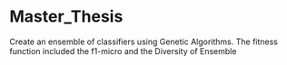 # Master_Thesis

Create an ensemble of classifiers using Genetic Algorithms.
The fitness function included the f1-micro and the Diversity of Ensemble
